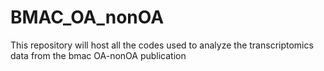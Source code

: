 # BMAC_OA_nonOA
This repository will host all the codes used to analyze the transcriptomics data from the bmac OA-nonOA publication
